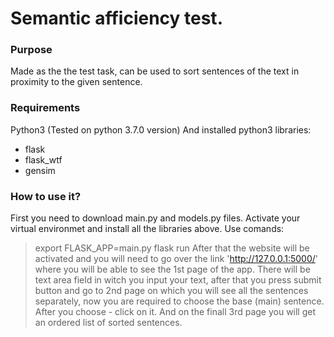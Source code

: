 Semantic afficiency test.
=====================
### Purpose
Made as the the test task, can be used to sort sentences of the text in proximity to the given sentence.
### Requirements
Python3 (Tested on python 3.7.0 version)
And installed python3 libraries:
* flask
* flask_wtf
* gensim
### How to use it?
First you need to download main.py and models.py files. Activate your virtual environmet and install all the libraries
above. Use comands:
> export FLASK_APP=main.py
> flask run
After that the website will be activated and you will need to go over the link 'http://127.0.0.1:5000/' where you will
be able to see the 1st page of the app. There will be text area field in witch you input your text, after that you press
submit button and go to 2nd page on which you will see all the sentences separately, now you are required to choose the
base (main) sentence. After you choose - click on it. And on the finall 3rd page you will get an ordered list of sorted
sentences.
